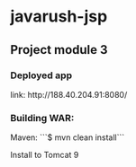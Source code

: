 # javarush-jsp

<h2><a>Project module 3</a></h2>

<h3 ><a>Deployed app</a></h3>
link: http://188.40.204.91:8080/

<h3><a>Building WAR: </a></h3>
Maven:
```$ mvn clean install```

Install to Tomcat 9


